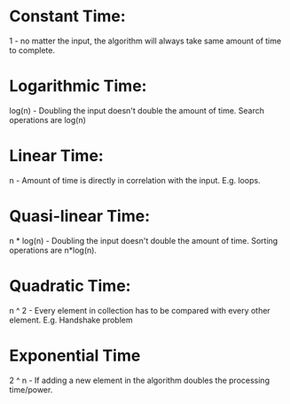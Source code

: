 # Constant Time:
1 - no matter the input, the algorithm will always take same amount of time to complete.

# Logarithmic Time:
log(n) - Doubling the input doesn't double the amount of time. Search operations are log(n)

# Linear Time:
n - Amount of time is directly in correlation with the input. E.g. loops.

# Quasi-linear Time:
n * log(n) - Doubling the input doesn't double the amount of time. Sorting operations are n*log(n).

# Quadratic Time:
n ^ 2 - Every element in collection has to be compared with every other element. E.g. Handshake problem

# Exponential Time
2 ^ n - If adding a new element in the algorithm doubles the processing time/power.
